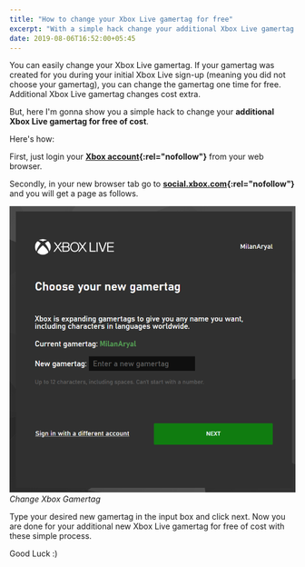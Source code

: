 ```yaml
---
title: "How to change your Xbox Live gamertag for free"
excerpt: "With a simple hack change your additional Xbox Live gamertag for absolutely free of cost."
date: 2019-08-06T16:52:00+05:45
---
```


You can easily change your Xbox Live gamertag. If your gamertag was created for you during your initial Xbox Live sign-up (meaning you did not choose your gamertag), you can change the gamertag one time for free. Additional Xbox Live gamertag changes cost extra.

But, here I'm gonna show you a simple hack to change your **additional Xbox Live gamertag for free of cost**.

Here's how:

First, just login your **[Xbox account](http://www.xbox.com/en-US/live){:rel="nofollow"}** from your web browser.

Secondly, in your new browser tab go to **[social.xbox.com](http://social.xbox.com/en-us/changegamertag){:rel="nofollow"}** and you will get a page as follows.

![Change your Xbox Live gamertag for free](/uploads/20190806-change-xbox-gamertag.png)
_Change Xbox Gamertag_

Type your desired new gamertag in the input box and click next. Now you are done for your additional new Xbox Live gamertag for free of cost with these simple process.

Good Luck :)
